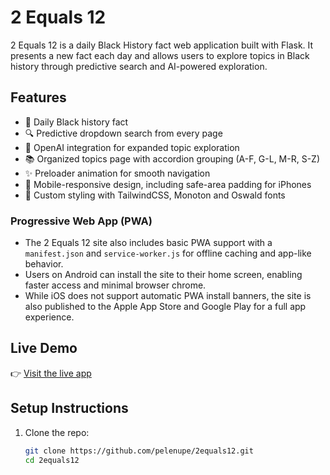 # 2 Equals 12

2 Equals 12 is a daily Black History fact web application built with Flask. It presents a new fact each day and allows users to explore topics in Black history through predictive search and AI-powered exploration.

## Features

- 📅 Daily Black history fact
- 🔍 Predictive dropdown search from every page
- 🤖 OpenAI integration for expanded topic exploration
- 📚 Organized topics page with accordion grouping (A-F, G-L, M-R, S-Z)
- ✨ Preloader animation for smooth navigation
- 📱 Mobile-responsive design, including safe-area padding for iPhones
- 🎨 Custom styling with TailwindCSS, Monoton and Oswald fonts

### Progressive Web App (PWA)

- The 2 Equals 12 site also includes basic PWA support with a `manifest.json` and `service-worker.js` for offline caching and app-like behavior.
- Users on Android can install the site to their home screen, enabling faster access and minimal browser chrome.
- While iOS does not support automatic PWA install banners, the site is also published to the Apple App Store and Google Play for a full app experience.

## Live Demo

👉 [Visit the live app](https://app.2equals12.com)

## Setup Instructions

1. Clone the repo:
   ```bash
   git clone https://github.com/pelenupe/2equals12.git
   cd 2equals12
